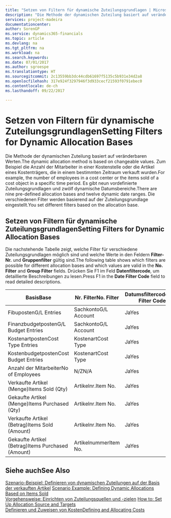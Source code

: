 ```yaml
---
title: "Setzen von Filtern für dynamische Zuteilungsgrundlagen | Microsoft Docs"
description: "Die Methode der dynamischen Zuteilung basiert auf veränderbaren Werten. Zum Beispiel die Anzahl der Mitarbeiter in einer Kostenstelle oder die Artikel eines Kostenträgers, die in einem bestimmten Zeitraum verkauft wurden. Es gibt neun vordefinierte Zuteilungsgrundlagen und zwölf dynamische Datumsbereiche. Die verschiedenen Filter werden basierend auf der Zuteilungsgrundlage eingestellt."
services: project-madeira
documentationcenter: 
author: SorenGP
ms.service: dynamics365-financials
ms.topic: article
ms.devlang: na
ms.tgt_pltfrm: na
ms.workload: na
ms.search.keywords: 
ms.date: 07/01/2017
ms.author: sgroespe
ms.translationtype: HT
ms.sourcegitcommit: 2c13559bb3dc44cdb61697f5135c5b931e34d2a8
ms.openlocfilehash: 317e924f3297946f3d933cecf21593f0791ebec0
ms.contentlocale: de-ch
ms.lasthandoff: 09/22/2017

---
```

# <a name="setting-filters-for-dynamic-allocation-bases"></a><span data-ttu-id="2f71f-106">Setzen von Filtern für dynamische Zuteilungsgrundlagen</span><span class="sxs-lookup"><span data-stu-id="2f71f-106">Setting Filters for Dynamic Allocation Bases</span></span>
<span data-ttu-id="2f71f-107">Die Methode der dynamischen Zuteilung basiert auf veränderbaren Werten.</span><span class="sxs-lookup"><span data-stu-id="2f71f-107">The dynamic allocation method is based on changeable values.</span></span> <span data-ttu-id="2f71f-108">Zum Beispiel die Anzahl der Mitarbeiter in einer Kostenstelle oder die Artikel eines Kostenträgers, die in einem bestimmten Zeitraum verkauft wurden.</span><span class="sxs-lookup"><span data-stu-id="2f71f-108">For example, the number of employees in a cost center or the items sold of a cost object in a specific time period.</span></span> <span data-ttu-id="2f71f-109">Es gibt neun vordefinierte Zuteilungsgrundlagen und zwölf dynamische Datumsbereiche.</span><span class="sxs-lookup"><span data-stu-id="2f71f-109">There are nine pre-defined allocation bases and twelve dynamic date ranges.</span></span> <span data-ttu-id="2f71f-110">Die verschiedenen Filter werden basierend auf der Zuteilungsgrundlage eingestellt.</span><span class="sxs-lookup"><span data-stu-id="2f71f-110">You set different filters based on the allocation base.</span></span>  

## <a name="setting-filters-for-dynamic-allocation-bases"></a><span data-ttu-id="2f71f-111">Setzen von Filtern für dynamische Zuteilungsgrundlagen</span><span class="sxs-lookup"><span data-stu-id="2f71f-111">Setting Filters for Dynamic Allocation Bases</span></span>  
 <span data-ttu-id="2f71f-112">Die nachstehende Tabelle zeigt, welche Filter für verschiedene Zuteilungsgrundlagen möglich sind und welche Werte in den Feldern **Filter-Nr.** und **Gruppenfilter** gültig sind.</span><span class="sxs-lookup"><span data-stu-id="2f71f-112">The following table shows which filters are possible for different allocation bases and which values are valid in the **No. Filter** and **Group Filter** fields.</span></span> <span data-ttu-id="2f71f-113">Drücken Sie F1 im Feld **Datenfiltercode**, um detaillierte Beschreibungen zu lesen.</span><span class="sxs-lookup"><span data-stu-id="2f71f-113">Press F1 in the **Date Filter Code** field to read detailed descriptions.</span></span>  

|<span data-ttu-id="2f71f-114">**Basis**</span><span class="sxs-lookup"><span data-stu-id="2f71f-114">**Base**</span></span>|<span data-ttu-id="2f71f-115">**Nr. Filter**</span><span class="sxs-lookup"><span data-stu-id="2f71f-115">**No. Filter**</span></span>|<span data-ttu-id="2f71f-116">**Datumsfiltercode**</span><span class="sxs-lookup"><span data-stu-id="2f71f-116">**Date Filter Code**</span></span>|<span data-ttu-id="2f71f-117">**Kostenstellenfilter**</span><span class="sxs-lookup"><span data-stu-id="2f71f-117">**Cost Center Filter**</span></span>|<span data-ttu-id="2f71f-118">**Kostenträgerfilter**</span><span class="sxs-lookup"><span data-stu-id="2f71f-118">**Cost Object Filter**</span></span>|<span data-ttu-id="2f71f-119">**Gruppenfilter**</span><span class="sxs-lookup"><span data-stu-id="2f71f-119">**Group Filter**</span></span>|  
|--------------|----------------------------------------|----------------------------------------------|------------------------------------------------|------------------------------------------------|------------------------------------------|  
|<span data-ttu-id="2f71f-120">Fibuposten</span><span class="sxs-lookup"><span data-stu-id="2f71f-120">G/L Entries</span></span>|<span data-ttu-id="2f71f-121">Sachkonto</span><span class="sxs-lookup"><span data-stu-id="2f71f-121">G/L Account</span></span>|<span data-ttu-id="2f71f-122">Ja</span><span class="sxs-lookup"><span data-stu-id="2f71f-122">Yes</span></span>|<span data-ttu-id="2f71f-123">Ja</span><span class="sxs-lookup"><span data-stu-id="2f71f-123">Yes</span></span>|<span data-ttu-id="2f71f-124">Ja</span><span class="sxs-lookup"><span data-stu-id="2f71f-124">Yes</span></span>|<span data-ttu-id="2f71f-125">N/Z</span><span class="sxs-lookup"><span data-stu-id="2f71f-125">N/A</span></span>|  
|<span data-ttu-id="2f71f-126">Finanzbudgetposten</span><span class="sxs-lookup"><span data-stu-id="2f71f-126">G/L Budget Entries</span></span>|<span data-ttu-id="2f71f-127">Sachkonto</span><span class="sxs-lookup"><span data-stu-id="2f71f-127">G/L Account</span></span>|<span data-ttu-id="2f71f-128">Ja</span><span class="sxs-lookup"><span data-stu-id="2f71f-128">Yes</span></span>|<span data-ttu-id="2f71f-129">Ja</span><span class="sxs-lookup"><span data-stu-id="2f71f-129">Yes</span></span>|<span data-ttu-id="2f71f-130">Ja</span><span class="sxs-lookup"><span data-stu-id="2f71f-130">Yes</span></span>|<span data-ttu-id="2f71f-131">Finanzbudgetname</span><span class="sxs-lookup"><span data-stu-id="2f71f-131">G/L Budget Name</span></span>|  
|<span data-ttu-id="2f71f-132">Kostenartposten</span><span class="sxs-lookup"><span data-stu-id="2f71f-132">Cost Type Entries</span></span>|<span data-ttu-id="2f71f-133">Kostenart</span><span class="sxs-lookup"><span data-stu-id="2f71f-133">Cost Type</span></span>|<span data-ttu-id="2f71f-134">Ja</span><span class="sxs-lookup"><span data-stu-id="2f71f-134">Yes</span></span>|<span data-ttu-id="2f71f-135">Ja</span><span class="sxs-lookup"><span data-stu-id="2f71f-135">Yes</span></span>|<span data-ttu-id="2f71f-136">Ja</span><span class="sxs-lookup"><span data-stu-id="2f71f-136">Yes</span></span>|<span data-ttu-id="2f71f-137">N/Z</span><span class="sxs-lookup"><span data-stu-id="2f71f-137">N/A</span></span>|  
|<span data-ttu-id="2f71f-138">Kostenbudgetposten</span><span class="sxs-lookup"><span data-stu-id="2f71f-138">Cost Budget Entries</span></span>|<span data-ttu-id="2f71f-139">Kostenart</span><span class="sxs-lookup"><span data-stu-id="2f71f-139">Cost Type</span></span>|<span data-ttu-id="2f71f-140">Ja</span><span class="sxs-lookup"><span data-stu-id="2f71f-140">Yes</span></span>|<span data-ttu-id="2f71f-141">Ja</span><span class="sxs-lookup"><span data-stu-id="2f71f-141">Yes</span></span>|<span data-ttu-id="2f71f-142">Ja</span><span class="sxs-lookup"><span data-stu-id="2f71f-142">Yes</span></span>|<span data-ttu-id="2f71f-143">Budgetname</span><span class="sxs-lookup"><span data-stu-id="2f71f-143">Budget Name</span></span>|  
|<span data-ttu-id="2f71f-144">Anzahl der Mitarbeiter</span><span class="sxs-lookup"><span data-stu-id="2f71f-144">No of Employees</span></span>|<span data-ttu-id="2f71f-145">N/Z</span><span class="sxs-lookup"><span data-stu-id="2f71f-145">N/A</span></span>|<span data-ttu-id="2f71f-146">Ja</span><span class="sxs-lookup"><span data-stu-id="2f71f-146">Yes</span></span>|<span data-ttu-id="2f71f-147">Ja</span><span class="sxs-lookup"><span data-stu-id="2f71f-147">Yes</span></span>|<span data-ttu-id="2f71f-148">Ja</span><span class="sxs-lookup"><span data-stu-id="2f71f-148">Yes</span></span>|<span data-ttu-id="2f71f-149">N/Z</span><span class="sxs-lookup"><span data-stu-id="2f71f-149">N/A</span></span>|  
|<span data-ttu-id="2f71f-150">Verkaufte Artikel (Menge)</span><span class="sxs-lookup"><span data-stu-id="2f71f-150">Items Sold (Qty)</span></span>|<span data-ttu-id="2f71f-151">Artikelnr.</span><span class="sxs-lookup"><span data-stu-id="2f71f-151">Item No.</span></span>|<span data-ttu-id="2f71f-152">Ja</span><span class="sxs-lookup"><span data-stu-id="2f71f-152">Yes</span></span>|<span data-ttu-id="2f71f-153">Ja</span><span class="sxs-lookup"><span data-stu-id="2f71f-153">Yes</span></span>|<span data-ttu-id="2f71f-154">Ja</span><span class="sxs-lookup"><span data-stu-id="2f71f-154">Yes</span></span>|<span data-ttu-id="2f71f-155">Lagerbuchungsgruppe</span><span class="sxs-lookup"><span data-stu-id="2f71f-155">Inventory Posting Group</span></span>|  
|<span data-ttu-id="2f71f-156">Gekaufte Artikel (Menge)</span><span class="sxs-lookup"><span data-stu-id="2f71f-156">Items Purchased (Qty)</span></span>|<span data-ttu-id="2f71f-157">Artikelnr.</span><span class="sxs-lookup"><span data-stu-id="2f71f-157">Item No.</span></span>|<span data-ttu-id="2f71f-158">Ja</span><span class="sxs-lookup"><span data-stu-id="2f71f-158">Yes</span></span>|<span data-ttu-id="2f71f-159">Ja</span><span class="sxs-lookup"><span data-stu-id="2f71f-159">Yes</span></span>|<span data-ttu-id="2f71f-160">Ja</span><span class="sxs-lookup"><span data-stu-id="2f71f-160">Yes</span></span>|<span data-ttu-id="2f71f-161">Lagerbuchungsgruppe</span><span class="sxs-lookup"><span data-stu-id="2f71f-161">Inventory Posting Group</span></span>|  
|<span data-ttu-id="2f71f-162">Verkaufte Artikel (Betrag)</span><span class="sxs-lookup"><span data-stu-id="2f71f-162">Items Sold (Amount)</span></span>|<span data-ttu-id="2f71f-163">Artikelnr.</span><span class="sxs-lookup"><span data-stu-id="2f71f-163">Item No.</span></span>|<span data-ttu-id="2f71f-164">Ja</span><span class="sxs-lookup"><span data-stu-id="2f71f-164">Yes</span></span>|<span data-ttu-id="2f71f-165">Ja</span><span class="sxs-lookup"><span data-stu-id="2f71f-165">Yes</span></span>|<span data-ttu-id="2f71f-166">Ja</span><span class="sxs-lookup"><span data-stu-id="2f71f-166">Yes</span></span>|<span data-ttu-id="2f71f-167">Lagerbuchungsgruppe</span><span class="sxs-lookup"><span data-stu-id="2f71f-167">Inventory Posting Group</span></span>|  
|<span data-ttu-id="2f71f-168">Gekaufte Artikel (Betrag)</span><span class="sxs-lookup"><span data-stu-id="2f71f-168">Items Purchased (Amount)</span></span>|<span data-ttu-id="2f71f-169">Artikelnummer</span><span class="sxs-lookup"><span data-stu-id="2f71f-169">Item No.</span></span>|<span data-ttu-id="2f71f-170">Ja</span><span class="sxs-lookup"><span data-stu-id="2f71f-170">Yes</span></span>|<span data-ttu-id="2f71f-171">Ja</span><span class="sxs-lookup"><span data-stu-id="2f71f-171">Yes</span></span>|<span data-ttu-id="2f71f-172">Ja</span><span class="sxs-lookup"><span data-stu-id="2f71f-172">Yes</span></span>|<span data-ttu-id="2f71f-173">Lagerbuchungsgruppe</span><span class="sxs-lookup"><span data-stu-id="2f71f-173">Inventory Posting Group</span></span>|  

## <a name="see-also"></a><span data-ttu-id="2f71f-174">Siehe auch</span><span class="sxs-lookup"><span data-stu-id="2f71f-174">See Also</span></span>  
 <span data-ttu-id="2f71f-175">[Szenario-Beispiel: Definieren von dynamischen Zuteilungen auf der Basis der verkauften Artikel](finance-scenario-example-defining-dynamic-allocations-based-on-items-sold.md) </span><span class="sxs-lookup"><span data-stu-id="2f71f-175">[Scenario Example: Defining Dynamic Allocations Based on Items Sold](finance-scenario-example-defining-dynamic-allocations-based-on-items-sold.md) </span></span>  
 <span data-ttu-id="2f71f-176">[Vorgehensweise: Einrichten von Zuteilungsquellen und -zielen](finance-how-to-set-up-allocation-source-and-targets.md) </span><span class="sxs-lookup"><span data-stu-id="2f71f-176">[How to: Set Up Allocation Source and Targets](finance-how-to-set-up-allocation-source-and-targets.md) </span></span>  
 [<span data-ttu-id="2f71f-177">Definieren und Zuweisen von Kosten</span><span class="sxs-lookup"><span data-stu-id="2f71f-177">Defining and Allocating Costs</span></span>](finance-define-and-allocate-costs.md)

